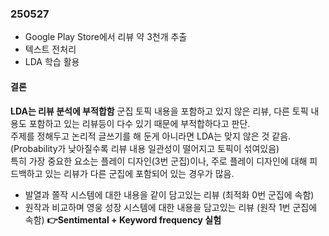 ### 250527
- Google Play Store에서 리뷰 약 3천개 추출
- 텍스트 전처리
- LDA 학습 활용

#### 결론
**LDA는 리뷰 분석에 부적합함**
군집 토픽 내용을 포함하고 있지 않은 리뷰, 다른 토픽 내용도 포함하고 있는 리뷰등이 다수 있기 때문에 부적합하다고 판단.<br/>
주제를 정해두고 논리적 글쓰기를 해 둔게 아니라면 LDA는 맞지 않은 것 같음.<br/>
(Probability가 낮아질수록 리뷰 내용 일관성이 떨어지고 토픽이 섞여있음)<br/>
특히 가장 중요한 요소는 플레이 디자인(3번 군집)이나, 주로 플레이 디자인에 대해 피드백하고 있는 리뷰가 다른 군집에 포함되어 있는 경우가 많음.<br/>
- 발열과 쫄작 시스템에 대한 내용을 같이 담고있는 리뷰 (최적화 0번 군집에 속함)
- 원작과 비교하며 영웅 성장 시스템에 대한 내용을 담고있는 리뷰 (원작 1번 군집에 속함)
**👉Sentimental + Keyword frequency 실험**
